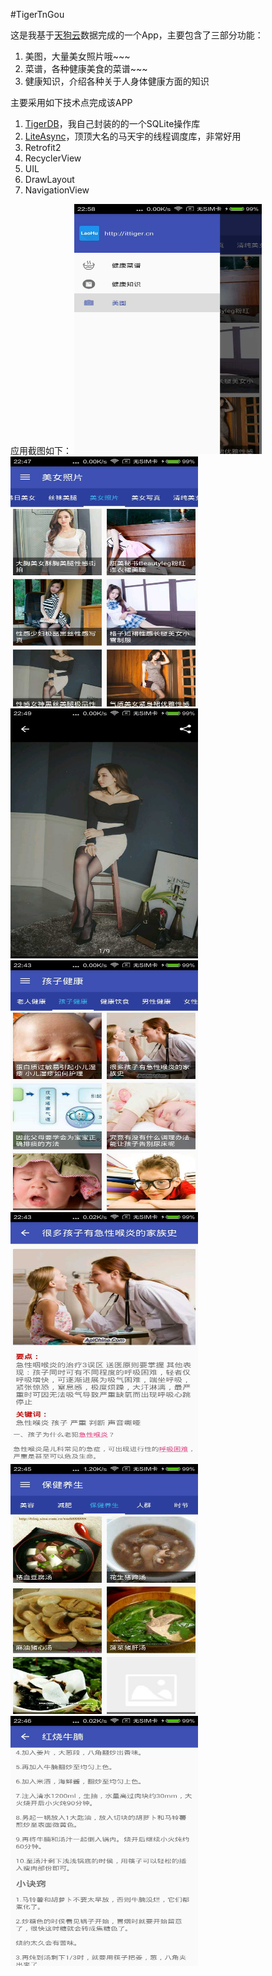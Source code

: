 #TigerTnGou

这是我基于[天狗云](http://www.tngou.net/)数据完成的一个App，主要包含了三部分功能：
1. 美图，大量美女照片哦~~~
2. 菜谱，各种健康美食的菜谱~~~
3. 健康知识，介绍各种关于人身体健康方面的知识


主要采用如下技术点完成该APP
1. [TigerDB](https://github.com/huyongli/TigerDB)，我自己封装的的一个SQLite操作库
2. [LiteAsync](https://github.com/litesuits/android-lite-async)，顶顶大名的马天宇的线程调度库，非常好用
3. Retrofit2
4. RecyclerView
5. UIL
6. DrawLayout
7. NavigationView

应用截图如下：
<img src="image/menu.png" width = "300" height = "400" alt=""/>
<img src="image/photo_list.png" width = "300" height = "400" alt=""/>
<img src="image/photo.png" width = "300" height = "400" alt=""/>
<img src="image/health_list.png" width = "300" height = "400" alt=""/>
<img src="image/health_detail.png" width = "300" height = "400" alt=""/>
<img src="image/cook_list.png" width = "300" height = "400" alt=""/>
<img src="image/cook_detail.png" width = "300" height = "400" alt=""/>

